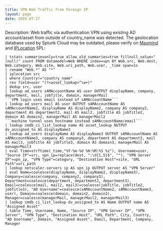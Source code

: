 ```yaml
---
title: VPN Web Traffic from Foreign IP
layout: page
date: 2025-07-27
---
```


Description: Web traffic via authentication VPN using existing AD account/asset from outside of country_name was detected. The geolocation database used by Splunk Cloud may be outdated, please verify on [Maxmind](https://www.maxmind.com/en/geoip-demo) and [IPLocation](https://www.iplocation.net/ip-lookup)
SPL:

```spl
| tstats summariesonly=true allow_old_summaries=true fillnull_value="(null)" count FROM datamodel=Web WHERE index=vpn BY Web.src, Web.dest, Web.category, Web.site, Web.uri_path, Web.user, _time span=1s
| rename "Web.*" AS "*"
| iplocation src
| where Country!="country_name"
| rex field=user "(?<asset_lookup>^\w+)"
| dedup src, user
| lookup ad_users sAMAccountName AS user OUTPUT displayName, company, department, mail, jobTitle, domain, managerMail
```VPN login uses email instead of sAMAccountName```
| lookup ad_users mail AS user OUTPUT sAMAccountName AS sAMAccountName2, displayName AS displayName2, company AS company2, department AS department2, mail AS mail2, jobTitle AS jobTitle2, domain AS domain2, managerMail AS managerMail2
```machine tunnel uses hostname instead sAMAccountName/email```
| lookup cmdb_ci_list_lookup name AS asset_lookup OUTPUT dv_assigned_to AS displayName3
| lookup ad_users displayName AS displayName3 OUTPUT sAMAccountName AS sAMAccountName3, company AS company3, department AS department3, mail AS mail3, jobTitle AS jobTitle3, domain AS domain3, managerMail AS managerMail3
| eval Time=strftime(_time,"%Y-%m-%d %H:%M:%S %z"), Username=user, "Source IP"=src, vpn_ip=replace(dest, ":\d{1,5}$", ""), "VPN Server IP"=vpn_ip, "VPN Type"=category, "Destination Host"=site, "URL Path"=uri_path
| lookup netscaler-servers ip AS vpn_ip OUTPUT server AS "VPN Server"
| eval Name=coalesce(displayName, displayName2, displayName3), Company=coalesce(company, company2, company3), Department=coalesce(department, department2, department3), Email=coalesce(mail, mail2, mail3)=coalesce(jobTitle, jobTitle2, jobTitle3), "AD Username"=coalesce(sAMAccountName2, sAMAccountName3, user), Domain=coalesce(domain, domain2, domain3), Manager=coalesce(managerMail, managerMail2, managerMail3)
| lookup cmdb_ci_list_lookup dv_assigned_to AS Name OUTPUT name AS "Assigned Asset"
| table Time, Username, Name, "Source IP", "VPN Server IP", "VPN Server", "VPN Type", "Destination Host", "URL Path", City, Country, "AD Username", Domain, "Assigned Asset", Email, Department, Company, Manager
```
